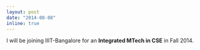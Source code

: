 ```yaml
---
layout: post
date: "2014-08-08"
inline: true
---
```



I will be joining IIIT-Bangalore for an **Integrated MTech in CSE** in Fall 2014. 
